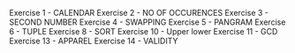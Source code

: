 Exercise 1  - CALENDAR
Exercise 2  - NO OF OCCURENCES
Exercise 3  - SECOND NUMBER
Exercise 4  - SWAPPING
Exercise 5  - PANGRAM
Exercise 6  - TUPLE
Exercise 8  - SORT
Exercise 10 - Upper lower
Exercise 11 - GCD
Exercise 13 - APPAREL
Exercise 14 - VALIDITY
